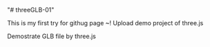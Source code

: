 "# threeGLB-01" 

This is my first try for githug page ~!
Upload demo project of three.js 

Demostrate GLB file by three.js
